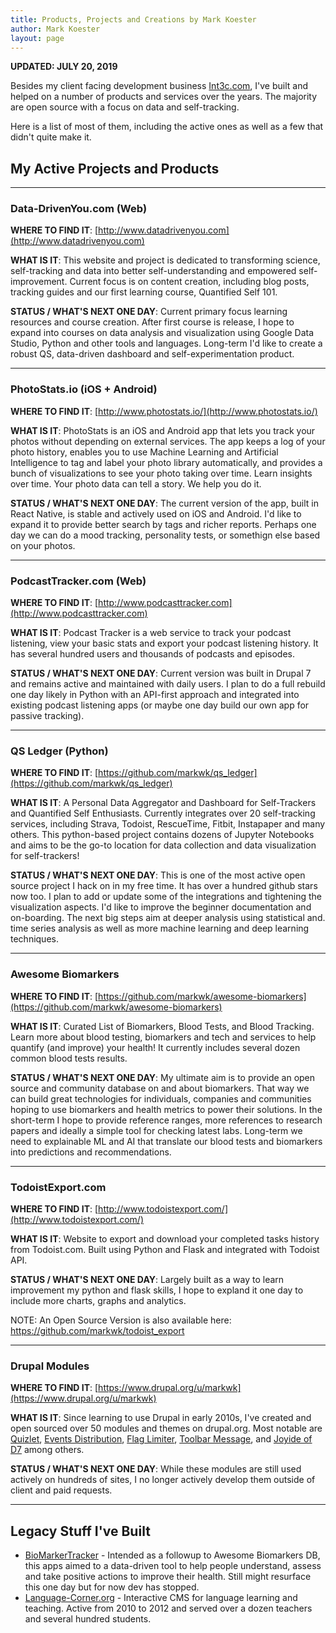 ```yaml
---
title: Products, Projects and Creations by Mark Koester
author: Mark Koester
layout: page
---
```

__UPDATED: JULY 20, 2019__

Besides my client facing development business [Int3c.com](http://int3c.com/), I've built and helped on a number of products and services over the years. The majority are open source with a focus on data and self-tracking. 

Here is a list of most of them, including the active ones as well as a few that didn't quite make it. 

## My Active Projects and Products 

-----

### Data-DrivenYou.com (Web)

**WHERE TO FIND IT**: [http://www.datadrivenyou.com](http://www.datadrivenyou.com)

**WHAT IS IT**: This website and project is dedicated to transforming science, self-tracking and data into better self-understanding and empowered self-improvement. Current focus is on content creation, including blog posts, tracking guides and our first learning course, Quantified Self 101. 

**STATUS / WHAT'S NEXT ONE DAY**: Current primary focus learning resources and course creation. After first course is release, I hope to expand into courses on data analysis and visualization using Google Data Studio, Python and other tools and languages. Long-term I'd like to create a robust QS, data-driven dashboard and self-experimentation product.  

------

### PhotoStats.io (iOS + Android)

**WHERE TO FIND IT**: [http://www.photostats.io/](http://www.photostats.io/)

**WHAT IS IT**: PhotoStats is an iOS and Android app that lets you track your photos without depending on external services. The app keeps a log of your photo history, enables you to use Machine Learning and Artificial Intelligence to tag and label your photo library automatically, and provides a bunch of visualizations to see your photo taking over time. Learn insights over time. Your photo data can tell a story. We help you do it. 

**STATUS / WHAT'S NEXT ONE DAY**: The current version of the app, built in React Native, is stable and actively used on iOS and Android. I'd like to expand it to provide better search by tags and richer reports. Perhaps one day we can do a mood tracking, personality tests, or somethign else based on your photos.  

-----

### PodcastTracker.com (Web)

**WHERE TO FIND IT**: [http://www.podcasttracker.com](http://www.podcasttracker.com)

**WHAT IS IT**: Podcast Tracker is a web service to track your podcast listening, view your basic stats and export your podcast listening history. It has several hundred users and thousands of podcasts and episodes. 

**STATUS / WHAT'S NEXT ONE DAY**: Current version was built in Drupal 7 and remains active and maintained with daily users. I plan to do a full rebuild one day likely in Python with an API-first approach and integrated into existing podcast listening apps (or maybe one day build our own app for passive tracking). 

----

### QS Ledger (Python)

**WHERE TO FIND IT**: [https://github.com/markwk/qs_ledger](https://github.com/markwk/qs_ledger)

**WHAT IS IT**: A Personal Data Aggregator and Dashboard for Self-Trackers and Quantified Self Enthusiasts. Currently integrates over 20 self-tracking services, including Strava, Todoist, RescueTime, Fitbit, Instapaper and many others. This python-based project contains dozens of Jupyter Notebooks and aims to be the go-to location for data collection and data visualization for self-trackers! 

**STATUS / WHAT'S NEXT ONE DAY**: This is one of the most active open source project I hack on in my free time. It has over a hundred github stars now too. I plan to add or update some of the integrations and tightening the visualization aspects. I'd like to improve the beginner documentation and on-boarding. The next big steps aim at deeper analysis using statistical and. time series analysis as well as more machine learning and deep learning techniques. 

------

### Awesome Biomarkers

**WHERE TO FIND IT**: [https://github.com/markwk/awesome-biomarkers](https://github.com/markwk/awesome-biomarkers)

**WHAT IS IT**: Curated List of Biomarkers, Blood Tests, and Blood Tracking. Learn more about blood testing, biomarkers and tech and services to help quantify (and improve) your health! It currently includes several dozen common blood tests results.  

**STATUS / WHAT'S NEXT ONE DAY**: My ultimate aim is to provide an open source and community database on and about biomarkers. That way we can build great technologies for individuals, companies and communities hoping to use biomarkers and health metrics to power their solutions. In the short-term I hope to provide reference ranges, more references to research papers and ideally a simple tool for checking latest labs. Long-term we need to explainable ML and AI that translate our blood tests and biomarkers into predictions and recommendations. 

-----

### TodoistExport.com 

**WHERE TO FIND IT**: [http://www.todoistexport.com/](http://www.todoistexport.com/)

**WHAT IS IT**: Website to export and download your completed tasks history from Todoist.com. Built using Python and Flask and integrated with Todoist API. 

**STATUS / WHAT'S NEXT ONE DAY**: Largely built as a way to learn improvement my python and flask skills, I hope to expland it one day to include more charts, graphs and analytics.   

NOTE: An Open Source Version is also available here: https://github.com/markwk/todoist_export

------

### Drupal Modules

**WHERE TO FIND IT**: [https://www.drupal.org/u/markwk](https://www.drupal.org/u/markwk)

**WHAT IS IT**: Since learning to use Drupal in early 2010s, I've created and open sourced over 50 modules and themes on drupal.org. Most notable are [Quizlet](https://www.drupal.org/project/quizlet), [Events Distribution](https://www.drupal.org/project/events), [Flag Limiter](https://www.drupal.org/project/flag_limiter), [Toolbar Message](https://www.drupal.org/project/topbar_msg), and [Joyide of D7](https://www.drupal.org/project/joyride) among others. 

**STATUS / WHAT'S NEXT ONE DAY**: While these modules are still used actively on hundreds of sites, I no longer actively develop them outside of client and paid requests. 

----

## Legacy Stuff I've Built

- [BioMarkerTracker](http://www.biomarkertracker.com) - Intended as a followup to Awesome Biomarkers DB, this apps aimed to a data-driven tool to help people understand, assess and take positive actions to improve their health. Still might resurface this one day but for now dev has stopped. 
- [Language-Corner.org](http://language-corner.org/) - Interactive CMS for language learning and teaching. Active from 2010 to 2012 and served over a dozen teachers and several hundred students. 